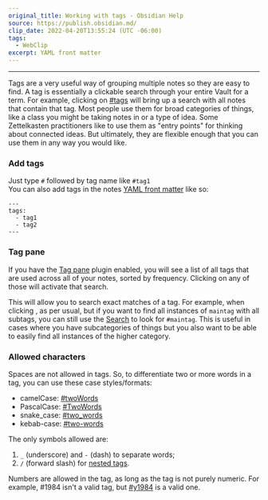 ```yaml
---
original_title: Working with tags - Obsidian Help
source: https://publish.obsidian.md/
clip_date: 2022-04-20T13:55:24 (UTC -06:00)
tags:
  - WebClip
excerpt: YAML front matter
---
```



---
Tags are a very useful way of grouping multiple notes so they are easy to find. A tag is essentially a clickable search through your entire Vault for a term. For example, clicking on [#tags](https://publish.obsidian.md/#tags) will bring up a search with all notes that contain that tag. Most people use them for broad categories of things, like a class you might be taking notes in or a type of idea. Some Zettelkasten practitioners like to use them as "entry points" for thinking about connected ideas. But ultimately, they are flexible enough that you can use them in any way you would like.

### Add tags

Just type `#` followed by tag name like `#tag1`  
You can also add tags in the notes [YAML front matter](https://help.obsidian.md/Advanced+topics/YAML+front+matter) like so:

```
---
tags:
  - tag1
  - tag2
---
```

### Tag pane

If you have the [Tag pane](https://help.obsidian.md/Plugins/Tag+pane) plugin enabled, you will see a list of all tags that are used across all of your notes, sorted by frequency. Clicking on any of those will activate that search.

This will allow you to search exact matches of a tag. For example, when clicking , as per usual, but if you want to find all instances of `maintag` with all subtags, you can still use the [Search](https://help.obsidian.md/Plugins/Search) to look for `#maintag`. This is useful in cases where you have subcategories of things but you also want to be able to easily find all instances of the higher category.

### Allowed characters

Spaces are not allowed in tags. So, to differentiate two or more words in a tag, you can use these case styles/formats:

-   camelCase: [#twoWords](https://publish.obsidian.md/#twoWords)
-   PascalCase: [#TwoWords](https://publish.obsidian.md/#TwoWords)
-   snake\_case: [#two\_words](https://publish.obsidian.md/#two_words)
-   kebab-case: [#two-words](https://publish.obsidian.md/#two-words)

The only symbols allowed are:

1.  `_` (underscore) and `-` (dash) to separate words;
2.  `/` (forward slash) for [nested tags](https://help.obsidian.md/Plugins/Tag+pane#Nested%20tags).

Numbers are allowed in the tag, as long as the tag is not purely numeric. For example, #1984 isn't a valid tag, but [#y1984](https://publish.obsidian.md/#y1984) is a valid one.
